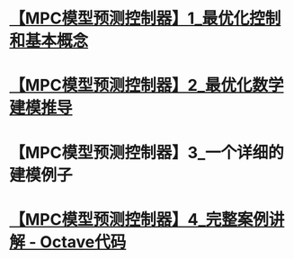 

 

# [【MPC模型预测控制器】1_最优化控制和基本概念](https://www.bilibili.com/video/BV1cL411n7KV/?spm_id_from=333.788.recommend_more_video.1)











# [【MPC模型预测控制器】2_最优化数学建模推导](https://www.bilibili.com/video/BV1SQ4y1Y7FG/?spm_id_from=333.788.recommend_more_video.2)

 





# 【MPC模型预测控制器】3_一个详细的建模例子









# [【MPC模型预测控制器】4_完整案例讲解 - Octave代码](https://www.bilibili.com/video/BV11B4y1X78N/?spm_id_from=333.788.recommend_more_video.0)

 